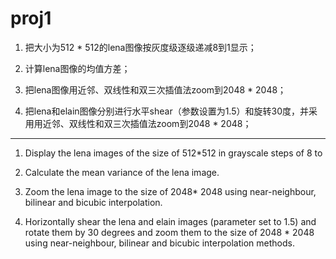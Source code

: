 # proj1

1. 把大小为512 * 512的lena图像按灰度级逐级递减8到1显示；

2. 计算lena图像的均值方差；

3. 把lena图像用近邻、双线性和双三次插值法zoom到2048 * 2048；

4. 把lena和elain图像分别进行水平shear（参数设置为1.5）和旋转30度，并采用用近邻、双线性和双三次插值法zoom到2048 * 2048；

***

1. Display the lena images of the size of 512*512 in grayscale steps of 8 to 

2. Calculate the mean variance of the lena image.

3. Zoom the lena image to the size of 2048* 2048 using near-neighbour, bilinear and bicubic interpolation.

4. Horizontally shear the lena and elain images (parameter set to 1.5) and rotate them by 30 degrees and zoom them to the size of 2048 * 2048 using near-neighbour, bilinear and bicubic interpolation methods.